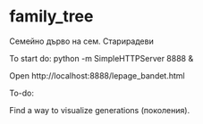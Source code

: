 # family_tree
Семейно дърво на сем. Старирадеви

To start do: python -m SimpleHTTPServer 8888 &

Open http://localhost:8888/lepage_bandet.html

To-do:

Find a way to visualize generations (поколения).
